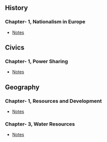 ## History
### Chapter- 1, Nationalism in Europe
* [Notes](https://github.com/aniketrepo/social-science/blob/main/history.rise-of-nationalism-in-europe.md)
 
## Civics
### Chapter- 1, Power Sharing
* [Notes](https://github.com/aniketrepo/social-science/blob/main/civics.power-sharing.md)

## Geography
### Chapter- 1, Resources and Development
* [Notes](https://github.com/aniketrepo/social-science/blob/main/geography.resources-and-development.md)

### Chapter- 3, Water Resources
* [Notes]()


